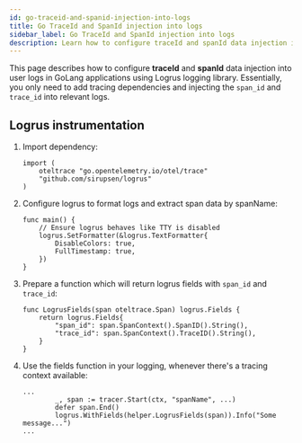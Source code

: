 ```yaml
---
id: go-traceid-and-spanid-injection-into-logs
title: Go TraceId and SpanId injection into logs
sidebar_label: Go TraceId and SpanId injection into logs
description: Learn how to configure traceId and spanId data injection into user logs in GoLang applications using Logrus logging library.
---
```


This page describes how to configure **traceId** and **spanId** data injection into user logs in GoLang applications using Logrus logging library. Essentially, you only need to add tracing dependencies and injecting the `span_id` and `trace_id` into relevant logs.

## Logrus instrumentation

1. Import dependency:

    ```
    import (
        oteltrace "go.opentelemetry.io/otel/trace"
        "github.com/sirupsen/logrus"
    )
    ```

1. Configure logrus to format logs and extract span data by spanName:

    ```
    func main() {
        // Ensure logrus behaves like TTY is disabled
        logrus.SetFormatter(&logrus.TextFormatter{
            DisableColors: true,
            FullTimestamp: true,
        })
    }
    ```

1. Prepare a function which will return logrus fields with `span_id` and `trace_id`:

    ```
    func LogrusFields(span oteltrace.Span) logrus.Fields {
        return logrus.Fields{
            "span_id": span.SpanContext().SpanID().String(),
            "trace_id": span.SpanContext().TraceID().String(),
        }
    }
    ```

1. Use the fields function in your logging, whenever there's a tracing context available:

    ```
    ...
            _, span := tracer.Start(ctx, "spanName", ...)
            defer span.End()
            logrus.WithFields(helper.LogrusFields(span)).Info("Some message...")
    ...
    ```
